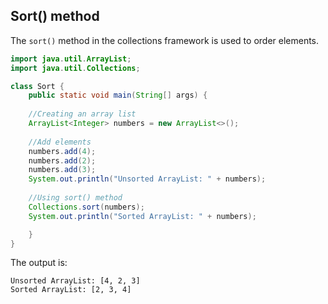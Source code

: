 ## Sort() method

The `sort()` method in the collections framework is used to order elements.

```java
import java.util.ArrayList;
import java.util.Collections;

class Sort {
	public static void main(String[] args) {
	
	//Creating an array list
	ArrayList<Integer> numbers = new ArrayList<>();
	
	//Add elements
	numbers.add(4);
	numbers.add(2);
	numbers.add(3);
	System.out.println("Unsorted ArrayList: " + numbers);
	
	//Using sort() method
	Collections.sort(numbers);
	System.out.println("Sorted ArrayList: " + numbers);

	}
}
```
The output is:
```shell
Unsorted ArrayList: [4, 2, 3]
Sorted ArrayList: [2, 3, 4]
```